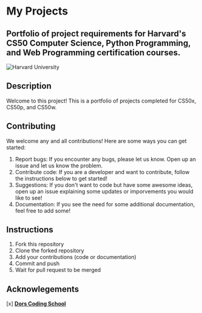 # My Projects
Portfolio of project requirements for Harvard's CS50 Computer Science, Python Programming, and Web Programming certification courses.
---
![Harvard University](https://pll.harvard.edu/themes/custom/twel_scholar/logo.svg)

## Description
Welcome to this project! This is a portfolio of projects completed for CS50x, CS50p, and CS50w.

## Contributing
We welcome any and all contributions! Here are some ways you can get started:
1. Report bugs: If you encounter any bugs, please let us know. Open up an issue and let us know the problem.
2. Contribute code: If you are a developer and want to contribute, follow the instructions below to get started!
3. Suggestions: If you don't want to code but have some awesome ideas, open up an issue explaining some updates or imporvements you would like to see!
4. Documentation: If you see the need for some additional documentation, feel free to add some!

## Instructions
1. Fork this repository
2. Clone the forked repository
3. Add your contributions (code or documentation)
4. Commit and push
5. Wait for pull request to be merged

## Acknowlegements
[x]  **[Dors Coding School](https://www.dorscodingschool.com/)**
